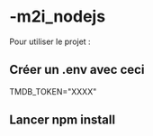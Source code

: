 # -m2i_nodejs

Pour utiliser le projet : 

## Créer un .env avec ceci 

 TMDB_TOKEN="XXXX"

## Lancer npm install
 
